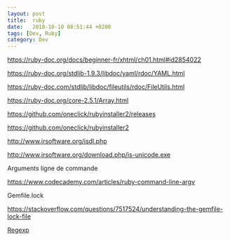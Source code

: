 ```yaml
---
layout: post
title:  ruby
date:   2018-10-10 08:51:44 +0200
tags: [Dev, Ruby]
category: Dev
---
```


<https://ruby-doc.org/docs/beginner-fr/xhtml/ch01.html#id2854022>

<https://ruby-doc.org/stdlib-1.9.3/libdoc/yaml/rdoc/YAML.html>

<https://ruby-doc.com/stdlib/libdoc/fileutils/rdoc/FileUtils.html>

<https://ruby-doc.org/core-2.5.1/Array.html>

<https://github.com/oneclick/rubyinstaller2/releases>

<https://github.com/oneclick/rubyinstaller2>

<http://www.jrsoftware.org/isdl.php>

<http://www.jrsoftware.org/download.php/is-unicode.exe>

Arguments ligne de commande

<https://www.codecademy.com/articles/ruby-command-line-argv>

Gemfile.lock

https://stackoverflow.com/questions/7517524/understanding-the-gemfile-lock-file

[Regexp](http://www.tutorialspoint.com/ruby/ruby_regular_expressions.htm)
